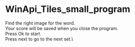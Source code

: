 # WinApi_Tiles_small_program

Find the right image for the word.\
Your score will be saved when you close the program.\
Press Ok to start.\
Press next to go to the next set.\
